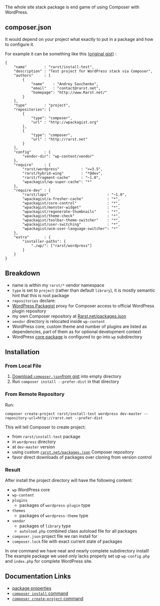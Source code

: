 <!---
title = Site Stack
subtitle = recipe
description = composer.json example for whole WordPress site Composer stack
-->

The whole site stack package is end game of using Composer with WordPress.

## composer.json

It would depend on your project what exactly to put in a package and how to configure it. 

For example it can be something like this ([original gist](https://gist.github.com/Rarst/5300767)) :

	{
		"name"        : "rarst/install-test",
		"description" : "Test project for WordPress stack via Composer",
		"authors"     : [
			{
				"name"    : "Andrey Savchenko",
				"email"   : "contact@rarst.net",
				"homepage": "http://www.Rarst.net/"
			}
		],
		"type"        : "project",
		"repositories": [
			{
				"type": "composer",
				"url" : "http://wpackagist.org"
			},
			{
				"type": "composer",
				"url" : "http://rarst.net"
			}
		],
		"config"      : {
			"vendor-dir": "wp-content/vendor"
		},
		"require"     : {
			"rarst/wordpress"          : ">=3.5",
			"rarst/hybrid-wing"        : "*@dev",
			"rarst/fragment-cache"     : "~1.0",
			"wpackagist/wp-super-cache": "*"
		},
		"require-dev" : {
			"rarst/laps"                           : "~1.0",
			"wpackagist/a-fresher-cache"           : "*",
			"wpackagist/core-control"              : "*",
			"wpackagist/monster-widget"            : "*",
			"wpackagist/regenerate-thumbnails"     : "*",
			"wpackagist/theme-check"               : "*",
			"wpackagist/toolbar-theme-switcher"    : "*",
			"wpackagist/user-switching"            : "*",
			"wpackagist/wcm-user-language-switcher": "*"
		},
		"extra"       : {
			"installer-paths": {
				"./wp/": ["rarst/wordpress"]
			}
		}
	}

## Breakdown

 - name is within my `rarst/*` vendor namespace
 - `type` is set to `project` (rather than default `library`), it is mostly semantic hint that this is root package
 - `repositories` declare:
  -  [WordPress Packagist](http://wpackagist.org/) proxy for Composer access to official WordPress plugin repository
  -  my own Composer repository at [Rarst.net/packages.json](http://www.rarst.net/packages.json)
 - `vendor` directory is relocated inside `wp-content`
 - WordPress core, custom theme and number of plugins are listed as dependencies, part of them as for optional development context
 - WordPress [core package](/recipe/core-package) is configured to go into `wp` subdirectory     

## Installation

### From Local File

1. [Download `composer.json`from gist](https://gist.github.com/Rarst/5300767/raw/composer.json)  into empty directory
2. Run `composer install --prefer-dist` in that directory

### From Remote Repository

Run:

    composer create-project rarst/install-test wordpress dev-master --repository-url=http://rarst.net --prefer-dist

This will tell Composer to create project:

 - from `rarst/install-test` package
 - in `wordpress` directory
 - at `dev-master` version
 - using custom [`rarst.net/packages.json`](http://rarst.net/packages.json) Composer repository
 - favor direct downloads of packages over cloning from version control

### Result

After install the project directory will have the following content:

 - `wp` WordPress core
 - `wp-content`
  - `plugins`
     - packages of `wordpress-plugin` type 
  - `themes`
     - packages of `wordpress-theme` type 
  - `vendor`
     - packages of `library` type
     - `autoload.php` combined class autoload file for all packages
 - `composer.json` project file we ran install for
 - `composer.lock` file with exact current state of packages

In one command we have neat and nearly complete subdirectory install! The example package we used only lacks properly set up `wp-config.php` and `index.php` for complete WordPress site.

## Documentation Links

 - [package properties](http://getcomposer.org/doc/04-schema.md#properties)
 - [`composer install` command](http://getcomposer.org/doc/03-cli.md#install)
 - [`composer create-project` command](http://getcomposer.org/doc/03-cli.md#create-project)